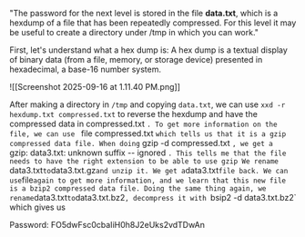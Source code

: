 "The password for the next level is stored in the file **data.txt**, which is a hexdump of a file that has been repeatedly compressed. For this level it may be useful to create a directory under /tmp in which you can work."

First, let's understand what a hex dump is:
A hex dump is a textual display of binary data (from a file, memory, or storage device) presented in hexadecimal, a base-16 number system.

![[Screenshot 2025-09-16 at 1.11.40 PM.png]]

After making a directory in `/tmp` and copying `data.txt`, we can use `xxd -r hexdump.txt compressed.txt` to reverse the hexdump and have the compressed data in compressed.txt `. To get more information on the file, we can use ` file compressed.txt ` which tells us that it is a gzip compressed data file. When doing ` gzip -d compressed.txt `, we get a ` gzip: data3.txt: unknown suffix -- ignored `. This tells me that the file needs to have the right extension to be able to use gzip
We rename `data3.txt` to `data3.txt.gz` and unzip it. We get a `data3.txt` file back. We can use `file` again to get more information, and we learn that this new file is a bzip2 compressed data file. Doing the same thing again, we rename `data3.txt` to `data3.txt.bz2`, decompress it with `bsip2 -d data3.txt.bz2` which gives us 


Password: FO5dwFsc0cbaIiH0h8J2eUks2vdTDwAn
